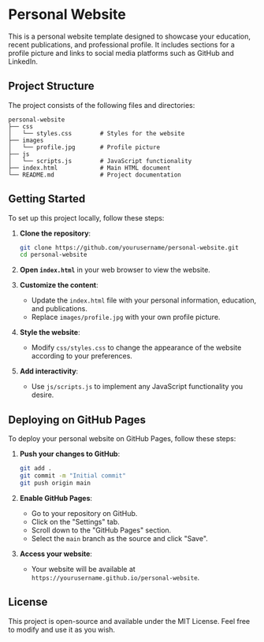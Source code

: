 # Personal Website

This is a personal website template designed to showcase your education, recent publications, and professional profile. It includes sections for a profile picture and links to social media platforms such as GitHub and LinkedIn.

## Project Structure

The project consists of the following files and directories:

```
personal-website
├── css
│   └── styles.css        # Styles for the website
├── images
│   └── profile.jpg       # Profile picture
├── js
│   └── scripts.js        # JavaScript functionality
├── index.html            # Main HTML document
└── README.md             # Project documentation
```

## Getting Started

To set up this project locally, follow these steps:

1. **Clone the repository**:
   ```bash
   git clone https://github.com/yourusername/personal-website.git
   cd personal-website
   ```

2. **Open `index.html`** in your web browser to view the website.

3. **Customize the content**:
   - Update the `index.html` file with your personal information, education, and publications.
   - Replace `images/profile.jpg` with your own profile picture.

4. **Style the website**:
   - Modify `css/styles.css` to change the appearance of the website according to your preferences.

5. **Add interactivity**:
   - Use `js/scripts.js` to implement any JavaScript functionality you desire.

## Deploying on GitHub Pages

To deploy your personal website on GitHub Pages, follow these steps:

1. **Push your changes to GitHub**:
   ```bash
   git add .
   git commit -m "Initial commit"
   git push origin main
   ```

2. **Enable GitHub Pages**:
   - Go to your repository on GitHub.
   - Click on the "Settings" tab.
   - Scroll down to the "GitHub Pages" section.
   - Select the `main` branch as the source and click "Save".

3. **Access your website**:
   - Your website will be available at `https://yourusername.github.io/personal-website`.

## License

This project is open-source and available under the MIT License. Feel free to modify and use it as you wish.